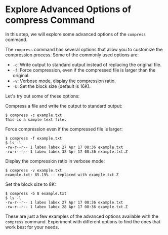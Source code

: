 # Explore Advanced Options of compress Command

In this step, we will explore some advanced options of the `compress` command.

The `compress` command has several options that allow you to customize the compression process. Some of the commonly used options are:

- `-c`: Write output to standard output instead of replacing the original file.
- `-f`: Force compression, even if the compressed file is larger than the original.
- `-v`: Verbose mode, display the compression ratio.
- `-b`: Set the block size (default is 16K).

Let's try out some of these options:

Compress a file and write the output to standard output:

```
$ compress -c example.txt
This is a sample text file.
```

Force compression even if the compressed file is larger:

```
$ compress -f example.txt
$ ls -l
-rw-r--r-- 1 labex labex 27 Apr 17 08:36 example.txt
-rw-r--r-- 1 labex labex 32 Apr 17 08:36 example.txt.Z
```

Display the compression ratio in verbose mode:

```
$ compress -v example.txt
example.txt: 85.19% -- replaced with example.txt.Z
```

Set the block size to 8K:

```
$ compress -b 8 example.txt
$ ls -l
-rw-r--r-- 1 labex labex 27 Apr 17 08:36 example.txt
-rw-r--r-- 1 labex labex 28 Apr 17 08:36 example.txt.Z
```

These are just a few examples of the advanced options available with the `compress` command. Experiment with different options to find the ones that work best for your needs.
